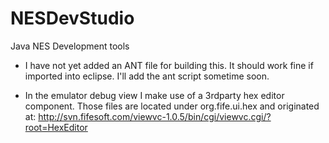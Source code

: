 NESDevStudio
============

Java NES Development tools
- I have not yet added an ANT file for building this.  It should work fine if imported into eclipse.  I'll add the ant script sometime soon.

- In the emulator debug view I make use of a 3rdparty hex editor component.  Those files are located under  org.fife.ui.hex and originated at: http://svn.fifesoft.com/viewvc-1.0.5/bin/cgi/viewvc.cgi/?root=HexEditor

